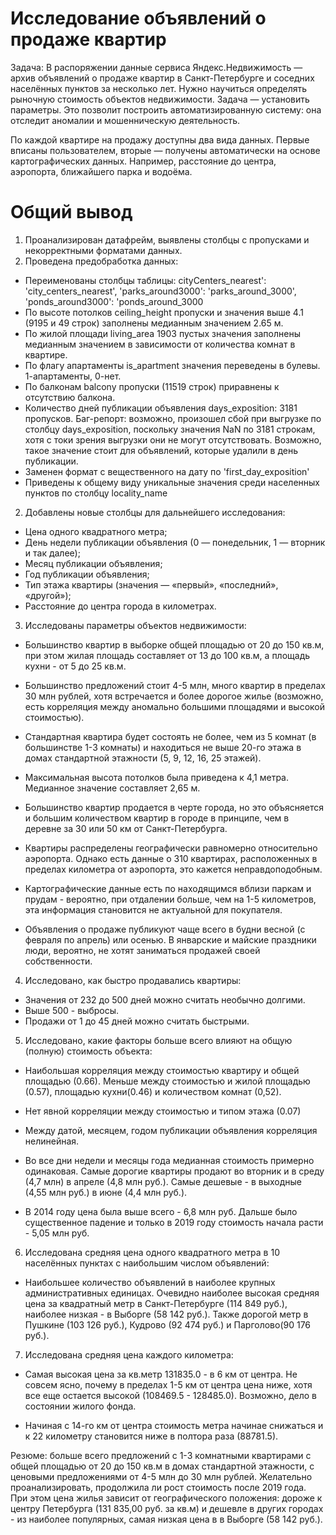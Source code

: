 # Исследование объявлений о продаже квартир

Задача:
В распоряжении данные сервиса Яндекс.Недвижимость — архив объявлений о продаже квартир в Санкт-Петербурге и соседних населённых пунктов за несколько лет. Нужно научиться определять рыночную стоимость объектов недвижимости. Задача — установить параметры. Это позволит построить автоматизированную систему: она отследит аномалии и мошенническую деятельность. 

По каждой квартире на продажу доступны два вида данных. Первые вписаны пользователем, вторые — получены автоматически на основе картографических данных. Например, расстояние до центра, аэропорта, ближайшего парка и водоёма. 

# Общий вывод
1. Проанализирован датафрейм, выявлены столбцы с пропусками и некорректными форматами данных.
2. Проведена предобработка данных:

- Переименованы столбцы таблицы: cityCenters_nearest': 'city_centers_nearest',
                     'parks_around3000': 'parks_around_3000', 
                     'ponds_around3000': 'ponds_around_3000
- По высоте потолков ceiling_height пропуски и значения выше 4.1 (9195 и 49 строк) заполнены медианным значением 2.65 м.
- По жилой площади living_area 1903 пустых значения заполнены медианным значением в зависимости от количества комнат в квартире.
- По флагу апартаменты is_apartment значения переведены в булевы. 1-апартаменты, 0-нет.
- По балконам balcony пропуски (11519 строк) приравнены к отсутствию балкона.
- Количество дней публикации объявления days_exposition: 3181 пропусков. Баг-репорт: возможно, произошел сбой при выгрузке по столбцу days_exposition, поскольку значения NaN по 3181 строкам, хотя с токи зрения выгрузки они не могут отсутствовать. Возможно, такое значение стоит для объявлений, которые удалили в день публикации.
- Заменен формат с вещественного на дату по 'first_day_exposition'
- Приведены к общему виду уникальные значения среди населенных пунктов по столбцу locality_name

2. Добавлены новые столбцы для дальнейшего исследования:

- Цена одного квадратного метра;
- День недели публикации объявления (0 — понедельник, 1 — вторник и так далее);
- Месяц публикации объявления;
- Год публикации объявления;
- Тип этажа квартиры (значения — «‎первый», «последний», «другой»);
- Расстояние до центра города в километрах.

3. Исследованы параметры объектов недвижимости:

- Большинство квартир в выборке общей площадью от 20 до 150 кв.м, при этом жилая площадь составляет от 13 до 100 кв.м, а площадь кухни - от 5 до 25 кв.м.

- Большинство предложений стоит 4-5 млн, много квартир в пределах 30 млн рублей, хотя встречается и более дорогое жилье (возможно, есть корреляция между аномально большими площадями и высокой стоимостью).

- Стандартная квартира будет состоять не более, чем из 5 комнат (в большинстве 1-3 комнаты) и находиться не выше 20-го этажа в домах стандартной этажности (5, 9, 12, 16, 25 этажей).

- Максимальная высота потолков была приведена к 4,1 метра. Медианное значение составляет 2,65 м.

- Большинство квартир продается в черте города, но это объясняется и большим количеством квартир в городе в принципе, чем в деревне за 30 или 50 км от Санкт-Петербурга.

- Квартиры распределены географически равномерно относительно аэропорта. Однако есть данные о 310 квартирах, расположенных в пределах километра от аэропорта, это кажется неправдоподобным.

- Картографические данные есть по находящимся вблизи паркам и прудам - вероятно, при отдалении больше, чем на 1-5 километров, эта информация становится не актуальной для покупателя.

- Объявления о продаже публикуют чаще всего в будни весной (с февраля по апрель) или осенью. В январские и майские праздники люди, вероятно, не хотят заниматься продажей своей собственности.

4. Исследовано, как быстро продавались квартиры:
- Значения от 232 до 500 дней можно считать необычно долгими. 
- Выше 500 - выбросы. 
- Продажи от 1 до 45 дней можно считать быстрыми.

5. Исследовано, какие факторы больше всего влияют на общую (полную) стоимость объекта:
- Наибольшая корреляция между стоимостью квартиру и общей площадью (0.66). Меньше между стоимостью и жилой площадью (0.57), площадью кухни(0.46) и количеством комнат (0,52).

- Нет явной корреляции между стоимостью и типом этажа (0.07)
- Между датой, месяцем, годом публикации объявления корреляция нелинейная. 
- Во все дни недели и месяцы года медианная стоимость примерно одинаковая. Самые дорогие квартиры продают во вторник и в среду (4,7 млн) в апреле (4,8 млн руб.). Самые дешевые - в выходные (4,55 млн руб.) в июне (4,4 млн руб.). 
- В 2014 году цена была выше всего - 6,8 млн руб. Дальше было существенное падение и только в 2019 году стоимость начала расти - 5,05 млн руб.

6.  Исследована средняя цена одного квадратного метра в 10 населённых пунктах с наибольшим числом объявлений:
- Наибольшее количество объявлений в наиболее крупных административных единицах. Очевидно наиболее высокая средняя цена за квадратный метр в Санкт-Петербурге (114 849 руб.), наиболее низкая - в Выборге (58 142 руб.). Также дорогой метр в Пушкине (103 126 руб.), Кудрово (92 474 руб.) и Парголово(90 176 руб.).

7.  Исследована средняя цена каждого километра:
- Самая высокая цена за кв.метр 131835.0 - в 6 км от центра. Не совсем ясно, почему в пределах 1-5 км от центра цена ниже, хотя все еще остается высокой (108469.5 - 128485.0). Возможно, дело в состоянии жилого фонда.

- Начиная с 14-го км от центра стоимость метра начинае снижаться и к 22 километру становится ниже в полтора раза (88781.5).

Резюме: больше всего предложений с 1-3 комнатными квартирами с общей площадью от 20 до 150 кв.м в домах стандартной этажности, с ценовыми предложениями от 4-5 млн до 30 млн рублей. Желательно проанализировать, продолжила ли рост стоимость после 2019 года. При этом цена жилья зависит от географического положения: дороже к центру Петербурга (131 835,00 руб. за кв.м) и дешевле в других городах - из наиболее популярных, самая низкая цена в в Выборге (58 142 руб.).
